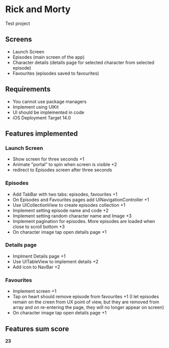 # Rick and Morty

Test project

## Screens

- Launch Screen
- Episodes (main screen of the app)
- Character details (details page for selected character from selected episode)
- Favourites (episodes saved to favourites)

## Requirements

- You cannot use package managers
- Implement using UIKit
- UI should be implemented in code
- iOS Deployment Target 14.0

## Features implemented
### Launch Screen
- Show screen for three seconds +1
- Animate "portal" to spin when screen is visible +2
- redirect to Episodes screen after three seconds

### Episodes
- Add TabBar with two tabs: episodes, favourites +1
- On Episodes and Favourites pages add UINavigationController +1
- Use UICollectionView to create episodes collection +1
- Implement setting episode name and code +2
- Implement setting random character name and Image +3
- Implement pagination for episodes. More episodes are loaded when close to scroll bottom +3
- On character image tap open details page +1

### Details page
- Implment Details page +1
- Use UITableView to implement details +2
- Add icon to NavBar +2

### Favourites
- Implement screen +1
- Tap on heart should remove episode from favourites +1 (I let episodes remain on the creen from UX point of view, but they are removed from array and on re-entering the page, they will no longer appear on screen)
- On character image tap open details page +1

## Features sum score
**23**
